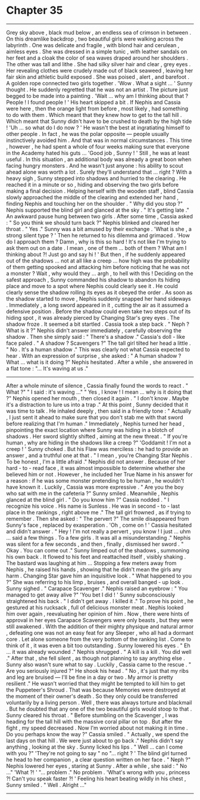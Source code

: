 
# Chapter 35


---

Grey sky above , black mud below , an endless sea of crimson in between . On this dreamlike backdrop , two beautiful girls were walking across the labyrinth .
One was delicate and fragile , with blond hair and cerulean , aimless eyes . She was dressed in a simple tunic , with leather sandals on her feet and a cloak the color of sea waves draped around her shoulders .
The other was tall and lithe . She had silky silver hair and clear , grey eyes . Her revealing clothes were crudely made out of black seaweed , leaving her fair skin and athletic build exposed . She was poised , alert , and barefoot .
A golden rope connected two girls together .
'Wow . What a sight … ' Sunny thought .
He suddenly regretted that he was not an artist . The picture just begged to be made into a painting .
'Wait … why am I thinking about that ? People ! I found people ! '
His heart skipped a bit . If Nephis and Cassia were here , then the orange light from before , most likely , had something to do with them . Which meant that they knew how to get to the tall hill .
Which meant that Sunny didn't have to be crushed to death by the high tide !
'Uh … so what do I do now ? '
He wasn't the best at ingratiating himself to other people . In fact , he was the polar opposite — people usually instinctively avoided him . And that was in normal circumstances . This time , however , he had spent a whole of four weeks making sure that everyone in the Academy hated his guts …
'Good job , Sunny ! '
Still , he was at least useful . In this situation , an additional body was already a great boon when facing hungry monsters . And he wasn't just anyone : his ability to scout ahead alone was worth a lot . Surely they'll understand that … right ?
With a heavy sigh , Sunny stepped into shadows and hurried to the clearing . He reached it in a minute or so , hiding and observing the two girls before making a final decision .
Helping herself with the wooden staff , blind Cassia slowly approached the middle of the clearing and extended her hand , finding Nephis and touching her on the shoulder .
" Why did you stop ?"
Nephis supported the blind girl and glanced at the sky .
" It's getting late ."
An awkward pause hung between two girls . After some time , Cassia asked :
" So you think we should turn back ?"
Nephis blinked and cleared her throat .
" Yes ."
Sunny was a bit amused by their exchange .
'What is she , a strong silent type ? '
Then he returned to his dilemma and grimaced .
'How do I approach them ? Damn , why is this so hard ! It's not like I'm trying to ask them out on a date . I mean , one of them … both of them ? What am I thinking about ?! Just go and say hi ! '
But then , if he suddenly appeared out of the shadows … not at all like a creep … how high was the probability of them getting spooked and attacking him before noticing that he was not a monster ?
Wait , why would they … argh , to hell with this !
Deciding on the safest approach , Sunny commanded his shadow to abandon its hiding place and move to a spot where Nephis could clearly see it . He could clearly sense the shadow rolling its eyes as it obeyed the order .
As soon as the shadow started to move , Nephis suddenly snapped her hand sideways . Immediately , a long sword appeared in it , cutting the air as it assumed a defensive position . Before the shadow could even take two steps out of its hiding spot , it was already pierced by Changing Star's grey eyes .
The shadow froze . It seemed a bit startled .
Cassia took a step back .
" Neph ? What is it ?"
Nephis didn't answer immediately , carefully observing the shadow . Then she simply said :
" There's a shadow ."
Cassia's doll - like face paled .
" A shadow ? Scavengers ?"
The tall girl tilted her head a little .
" No . It's a human shadow ."
This was clearly not what Cassia expected to hear . With an expression of surprise , she asked :
" A human shadow ? What … what is it doing ?"
Nephis hesitated . After a while , she answered in a flat tone :
"... It's waving at us ."
***
After a whole minute of silence , Cassia finally found the words to react .
" What ?"
" I said : it's waving …"
" Yes , I know ! I mean … why is it doing that ?"
Nephis opened her mouth , then closed it again .
" I don't know . Maybe it's a distraction to lure us into a trap ."
At this point , Sunny decided that it was time to talk . He inhaled deeply , then said in a friendly tone :
" Actually , I just sent it ahead to make sure that you don't stab me with that sword before realizing that I'm human ."
Immediately , Nephis turned her head , pinpointing the exact location where Sunny was hiding in a blotch of shadows . Her sword slightly shifted , aiming at the new threat .
" If you're human , why are hiding in the shadows like a creep ?"
'Goddamit ! I'm not a creep ! '
Sunny сhoked . But his Flaw was merciless : he had to provide an answer , and a truthful one at that .
" I mean , you're Changing Star Nephis . To be honest , I'm a little afraid ."
Nephis did not answer . Because of her hard - to - read face , it was almost impossible to determine whether she believed him or not . However , he included her True Name in his answer for a reason : if he was some monster pretending to be human , he wouldn't have known it .
Luckily , Cassia was more expressive .
" Are you the boy who sat with me in the cafeteria ?"
Sunny smiled . Meanwhile , Nephis glanced at the blind girl .
" Do you know him ?"
Cassia nodded .
" I recognize his voice . His name is Sunless . He was in second - to - last place in the rankings , right above me ."
The tall girl frowned , as if trying to remember . Then she asked :
" The pervert ?"
The smile disappeared from Sunny's face , replaced by exasperation .
'Oh , come on ! '
Cassia hesitated and didn't answer .
" Hey ! I'm not really a pervert , you know ! I just … uhm … said a few things . To a few girls . It was all a misunderstanding ."
Nephis was silent for a few seconds , and then , finally , dismissed her sword .
" Okay . You can come out ."
Sunny limped out of the shadows , summoning his own back . It flowed to his feet and reattached itself , visibly shaking . The bastard was laughing at him ...
Stopping a few meters away from Nephis , he raised his hands , showing that he didn't mean the girls any harm . Changing Star gave him an inquisitive look .
" What happened to you ?"
She was referring to his limp , bruises , and overall banged - up look . Sunny sighed .
" Carapace Scavenger ."
Nephis raised an eyebrow :
" You managed to get away alive ?"
'You bet I did ! '
Sunny subconsciously straightened his back .
" I didn't get away . I killed it ."
To prove his point , he gestured at his rucksack , full of delicious monster meat . Nephis looked him over again , reevaluating her opinion of him . Now , there were hints of approval in her eyes
Carapace Scavengers were only beasts , but they were still awakened . With the addition of their mighty physique and natural armor , defeating one was not an easy feat for any Sleeper , who all had a dormant core . Let alone someone from the very bottom of the ranking list .
Come to think of it , it was even a bit too outstanding .
Sunny lowered his eyes .
" Eh … it was already wounded ."
Nephis shrugged .
" A kill is a kill . You did well ."
After that , she fell silent , as though not planning to say anything else . Sunny also wasn't sure what to say . Luckily , Cassia came to the rescue .
" Are you seriously injured ?"
He shook his head .
" No , it's just that my ribs and leg are bruised — I'll be fine in a day or two . My armor is pretty resilient ."
He wasn't worried that they might be tempted to kill him to get the Puppeteer's Shroud . That was because Memories were destroyed at the moment of their owner's death . So they only could be transferred voluntarily by a living person .
Well , there was always torture and blackmail . But he doubted that any one of the two beautiful girls would stoop to that .
Sunny cleared his throat .
" Before stumbling on the Scavenger , I was heading for the tall hill with the massive coral pillar on top . But after the fight , my speed decreased . Now I'm worried about not making it in time . Do you perhaps know the way ?"
Cassia smiled .
" Actually , we spend the last days on that hill . We were just about to go back ."
Nephis didn't say anything , looking at the sky .
Sunny licked his lips .
" Well … can I come with you ?"
'They're not going to say " no "… right ? '
The blind girl turned he head to her companion , a clear question written on her face .
" Neph ?"
Nephis lowered her eyes , staring at Sunny . After a while , she said :
" No …"
'What ?! '
"... problem ."
No problem .
'What's wrong with you , princess ?! Can't you speak faster ?! '
Feeling his heart beating wildly in his chest , Sunny smiled .
" Well . Alright …"

---

